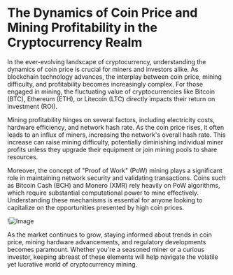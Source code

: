 # The Dynamics of Coin Price and Mining Profitability in the Cryptocurrency Realm

In the ever-evolving landscape of cryptocurrency, understanding the dynamics of coin price is crucial for miners and investors alike. As blockchain technology advances, the interplay between coin price, mining difficulty, and profitability becomes increasingly complex. For those engaged in mining, the fluctuating value of cryptocurrencies like Bitcoin (BTC), Ethereum (ETH), or Litecoin (LTC) directly impacts their return on investment (ROI). 

Mining profitability hinges on several factors, including electricity costs, hardware efficiency, and network hash rate. As the coin price rises, it often leads to an influx of miners, increasing the network's overall hash rate. This increase can raise mining difficulty, potentially diminishing individual miner profits unless they upgrade their equipment or join mining pools to share resources. 

Moreover, the concept of "Proof of Work" (PoW) mining plays a significant role in maintaining network security and validating transactions. Coins such as Bitcoin Cash (BCH) and Monero (XMR) rely heavily on PoW algorithms, which require substantial computational power to mine effectively. Understanding these mechanisms is essential for anyone looking to capitalize on the opportunities presented by high coin prices. 

!![Image](https://github.com/user-attachments/assets/b6e7b7a2-655e-4d44-8baa-20c566a3cb65)

As the market continues to grow, staying informed about trends in coin price, mining hardware advancements, and regulatory developments becomes paramount. Whether you're a seasoned miner or a curious investor, keeping abreast of these elements will help navigate the volatile yet lucrative world of cryptocurrency mining.